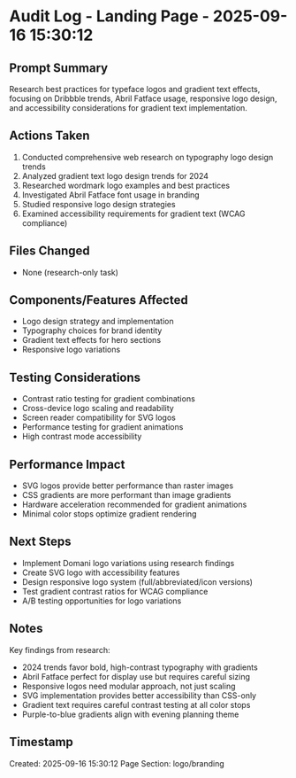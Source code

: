 # Audit Log - Landing Page - 2025-09-16 15:30:12

## Prompt Summary
Research best practices for typeface logos and gradient text effects, focusing on Dribbble trends, Abril Fatface usage, responsive logo design, and accessibility considerations for gradient text implementation.

## Actions Taken
1. Conducted comprehensive web research on typography logo design trends
2. Analyzed gradient text logo design trends for 2024
3. Researched wordmark logo examples and best practices
4. Investigated Abril Fatface font usage in branding
5. Studied responsive logo design strategies
6. Examined accessibility requirements for gradient text (WCAG compliance)

## Files Changed
- None (research-only task)

## Components/Features Affected
- Logo design strategy and implementation
- Typography choices for brand identity
- Gradient text effects for hero sections
- Responsive logo variations

## Testing Considerations
- Contrast ratio testing for gradient combinations
- Cross-device logo scaling and readability
- Screen reader compatibility for SVG logos
- Performance testing for gradient animations
- High contrast mode accessibility

## Performance Impact
- SVG logos provide better performance than raster images
- CSS gradients are more performant than image gradients
- Hardware acceleration recommended for gradient animations
- Minimal color stops optimize gradient rendering

## Next Steps
- Implement Domani logo variations using research findings
- Create SVG logo with accessibility features
- Design responsive logo system (full/abbreviated/icon versions)
- Test gradient contrast ratios for WCAG compliance
- A/B testing opportunities for logo variations

## Notes
Key findings from research:
- 2024 trends favor bold, high-contrast typography with gradients
- Abril Fatface perfect for display use but requires careful sizing
- Responsive logos need modular approach, not just scaling
- SVG implementation provides better accessibility than CSS-only
- Gradient text requires careful contrast testing at all color stops
- Purple-to-blue gradients align with evening planning theme

## Timestamp
Created: 2025-09-16 15:30:12
Page Section: logo/branding
